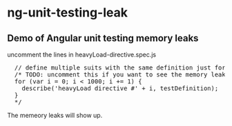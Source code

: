 # ng-unit-testing-leak
Demo of Angular unit testing memory leaks
-------------------
uncomment the lines in heavyLoad-directive.spec.js
<pre>
  // define multiple suits with the same definition just for showcase
  /* TODO: uncomment this if you want to see the memory leaks
  for (var i = 0; i < 1000; i += 1) {
    describe('heavyLoad directive #' + i, testDefinition);
  }
  */
</pre>
The memeory leaks will show up.
